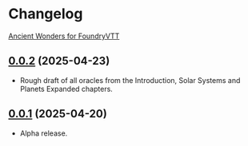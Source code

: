 # Changelog

[Ancient Wonders for FoundryVTT](https://foundryvtt.com/packages/ancient-wonders)

## [0.0.2](https://github.com/jendave/ancient-wonders/commits/main) (2025-04-23)

* Rough draft of all oracles from the Introduction, Solar Systems and Planets Expanded chapters.

## [0.0.1](https://github.com/jendave/ancient-wonders/commits/main) (2025-04-20)

* Alpha release.
